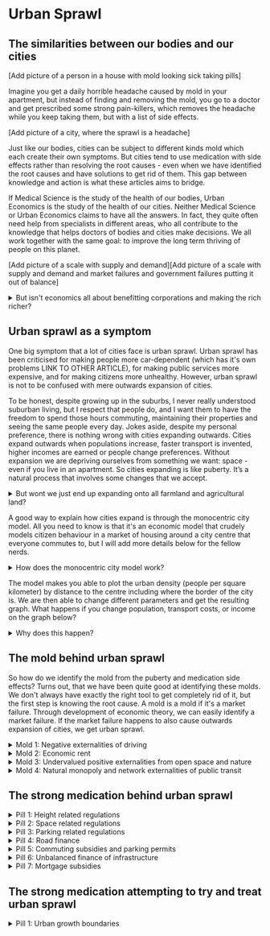 # Urban Sprawl

## The similarities between our bodies and our cities

[Add picture of a person in a house with mold looking sick taking pills]

Imagine you get a daily horrible headache caused by mold in your apartment, but instead of finding and removing the mold, you go to a doctor and get prescribed some strong pain-killers, which removes the headache while you keep taking them, but with a list of side effects. 

[Add picture of a city, where the sprawl is a headache]

Just like our bodies, cities can be subject to different kinds mold which each create their own symptoms. But cities tend to use medication with side effects rather than resolving the root causes - even when we have identified the root causes and have solutions to get rid of them. This gap between knowledge and action is what these articles aims to bridge. 

If Medical Science is the study of the health of our bodies, Urban Economics is the study of the health of our cities. Neither Medical Science or Urban Economics claims to have all the answers. In fact, they quite often need help from specialists in different areas, who all contribute to the knowledge that helps doctors of bodies and cities make decisions. We all work together with the same goal: to improve the long term thriving of people on this planet. 

[Add picture of a scale with supply and demand][Add picture of a scale with supply and demand and market failures and government failures putting it out of balance]

<details>
  <summary>But isn't economics all about benefitting corporations and making the rich richer?</summary>
  Capitalism and economics are not the same thing. Economics is about balance. About getting the most out of the least in a world with scarce resources such as land. Ideally, the balance would just be determined by the supply and demand of land, and you would automatically land on that spot through Adam Smith's “invisible hand”, but we discovered about 100 years ago, that market failures exist, and without solving these, we end up worse off.
</details>

## Urban sprawl as a symptom

One big symptom that a lot of cities face is urban sprawl. Urban sprawl has been criticised for making people more car-dependent (which has it's own problems LINK TO OTHER ARTICLE), for making public services more expensive, and for making citizens more unhealthy. However, urban sprawl is not to be confused with mere outwards expansion of cities. 

To be honest, despite growing up in the suburbs, I never really understood suburban living, but I respect that people do, and I want them to have the freedom to spend those hours commuting, maintaining their properties and seeing the same people every day. Jokes aside, despite my personal preference, there is nothing wrong with cities expanding outwards. Cities expand outwards when populations increase, faster transport is invented, higher incomes are earned or people change preferences. Without expansion we are depriving ourselves from something we want: space - even if you live in an apartment. So cities expanding is like puberty. It’s a natural process that involves some changes that we accept. 

<details>
  <summary>But wont we just end up expanding onto all farmland and agricultural land?</summary>
  
  **Won't populations keep rising?** According to Hans Rosling, [population growth rate will eventually reach zero](https://www.ted.com/talks/hans_rosling_global_population_growth_box_by_box?language=en). This is due to the reduced birthrate as a country develops. In developed countries the growth rate is already close to 0 and most growth comes from immigration.
  
  **Won't we keep expanding onto agricultural land?** For this, I will cite Brueckner ([2000](https://ideas.repec.org/a/sae/inrsre/v23y2000i2p160-171.html)): "Concerns about loss of “scarce” farmland are also misplaced. Because the value of farm output is fully reflected in the amount that agricultural users are willing to pay for the land, a successful bid by developers means that society values the houses and other structures built on the land more than the farm output that is forgone. If farmland became truly scarce and in need of preservation, its selling price would be high, making the land resistant to urban encroachment. With only a tiny fraction of the U.S. land area occupied by cities, farmland scarcity is not a problem currently, nor is it likely to become a problem in the future."
  
  **Won't we keep expanding onto nature?** For now, this is mostly a democratic process of nature reservation. This part is a much less developed field in economics, but there are fields of nature ressource economics, environmental economics, and climate change economics. These fields develop models to help determine the value of nature and it's worth to us. This can help us create the right balance of nature reservation and development. Since I myself believe that nature is essential to human survival in the long run, I think these models will become an essential part of international politics and spatial policy making. Eventually, we could be able to put a value to nature, which can help us decide where to build and keep a reasonable balance. One must also recognise that sometimes building on nature *is* the more sustainable choice, since building on another plot of land further away would lead to citizens living with less sustainable behaviour such as driving a car for more kilometers.
</details>

A good way to explain how cities expand is through the monocentric city model. All you need to know is that it's an economic model that crudely models citizen behaviour in a market of housing around a city centre that everyone commutes to, but I will add more details below for the fellow nerds. 

<details>
  <summary>How does the monocentric city model work?</summary>
  The monocentric city model, developed by Alonso, Muth & Mills, is a fundamental concept in urban economics that provides insight into the spatial structure of cities. Here's how it works, along with its critiques and defenses:
    
  ### How It Works
    
  The monocentric city model assumes that a city has a single center (usually the Central Business District, or CBD) to which all residents commute. The basic idea is as follows:
    
  1. **Central Business District:** The CBD is where most jobs and activities are located.
  2. **Residential location choice:** As one moves away from the CBD, housing costs decrease, but commuting costs increase. People choose their residential location based on a trade-off between these two factors.
  3. **Effects of Changes:** By changing factors like population, transport costs, or income, we can illustrate how the urban border and distributions of urban density, house prices, floor-area-ratios, and housing consumption will shift.
    
  This simple model has been widely used to explain real-world urban patterns, like why housing costs more in city centers. 
    
  The specific model used in these interactive graphs is written in R and is available on Github. 
    
  ### Critique of the Monocentric City Model
    
  Despite its widespread use, the monocentric city model has several critiques:
    
  1. **Monocentricity:** It assumes a single center and uniform transportation costs, ignoring the complexity of modern urban landscapes with multiple centers, and scattered jobs. 
  2. **Ignores political, cultural and geographic factors:** History, preferences, and geographical factors all influence how a city is shaped. 
  3. **Homogeneity:** The model assumes that everyone works the same place, has the same preferences, and has the same income. 
    
  ### Critique of the Critique: Why It Still Fits
    
  While the critiques are valid, the model's defenders argue:
    
  1. **Pedagogical Tool:** The model is valuable as a teaching tool, helping students and laypeople grasp fundamental urban economic concepts.
  2. **Basis for More Complex Models:** Many advanced models build upon the monocentric city model, adding layers of complexity.
  3. **Explains General Trends:** Despite its simplicity, the model can still capture broad trends and patterns in many cities. Liotta et al. (2021) found that “As expected, cities spread out when they are richer, more populated, and when transportation or farmland is cheaper. Respectively 100% and 87% of the cities exhibit the expected negative density and rent gradients: on average, a 1% decrease in income net of transportation costs leads to a 21% decrease in densities and a 3% decrease in rents per m2.” 
    
  ### How It Fits for the Purpose of Explanation
    
  In the context of urban sprawl, the monocentric city model serves as a useful analogy. While it may not perfectly describe every city, it helps us understand why cities expand outward, the trade-offs between living in the center versus the periphery, and the economic forces at play. It's like a foundational sketch that captures the essence of urban growth without getting lost in every intricate detail.
    
  By acknowledging its limitations and leveraging its strengths, we can use the monocentric city model as a valuable starting point in a broader conversation about urban development, sprawl, and sustainability.
    
  ### Sources
    
  Liotta et al. (2021)
    
  Alonso
    
  Muth
    
  Mills
    
  Brueckner & Bertaud
    
  Kulish et al. 
</details>

The model makes you able to plot the urban density (people per square kilometer) by distance to the centre including where the border of the city is. We are then able to change different parameters and get the resulting graph. What happens if you change population, transport costs, or income on the graph below?

<chart name="population" width="80%"></chat>

<chart name="transport-costs" width="80%"></chat>

<chart name="income" width="80%"></chat>

<details>
  <summary>Why does this happen?</summary>
  
  ### Population
  
  As demand for housing increases in cities, more opportunities become profitable for developers. This causes land values to increase. In the outskirts of the city, this means that more land will outbid the value of farmland. In the centre, it means that some buildings are no longer profitable enough for the land they sit on, so taller buildings are needed for the land to be profitable (an incentive that would be higher with land value taxes, but more on that in my article about housing prices). 
  
  - Proof
  
  ### Transport costs
  
  As transport costs decrease, it becomes cheaper for people in the outskirts to travel to the centre. This means that that land becomes more valuable and thus more land will outbid the value farmland. Since population is held constant, people will over time move from the centre to fill the empty spots in outskirts. 
  
  - Proof
  
  ### Income
  
  As people get higher income, they tend to demand more housing. When everyone wants bigger living space and with less people, more space is needed to accommodate this. Think how we went from living 5-10 people in one apartment to many living in studios today. 
  
  - Proof
</details>

## The mold behind urban sprawl

So how do we identify the mold from the puberty and medication side effects? Turns out, that we have been quite good at identifying these molds. We don't always have exactly the right tool to get completely rid of it, but the first step is knowing the root cause. A mold is a mold if it's a market failure. Through development of economic theory, we can easily identify a market failure. If the market failure happens to also cause outwards expansion of cities, we get urban sprawl. 

<details>
  <summary>Mold 1: Negative externalities of driving</summary>
  Negative externalities of driving is a mold, because an externality is a market failure that if left unsolved, naturally creates a behaviour that leads to more driving than society is willing to pay for. This happens because every kilometer driven causes costs on society that is not paid by drivers themselves. These costs are most often cited as congestion, traffic accident risk, air pollution, noise pollution, climate change contribution, and road damage. 
  
  The best way to get rid of the mold is by making the cost that drivers pay for driving equal to the cost of driving itself (the cost of gas, time, car maintenance and depreciation) + the cost that each kilometer imposes on society. In places where driver do not pay both these costs, the transport costs are lower than optimal causing a spiral of excessive commuting and excessive development on edge of the cities. So while this is often considered a transport policy, it is also a spatial policy.
  
  What societies have done so far is to do a mix of medication and using inefficient or insufficient amounts of antimold. Denmark, a country known for its high taxes on cars generally has an acceptable amount of antimold, but it is not the most effective one. According to the Danish Economic Advisory Board, the registration tax on cars and the circulation should be abolished, the tax on gas should be reduced, and instead, the country should focus on a time- and place-varying kilometer charge, which would cost more during peak-hour traffic and in cities. In this way, the costs that the driver pays for driving would best mimic the actual full costs of their driving. We could spend less antimold and completely get rid of the symptoms of excessive driving causing urban sprawl.
  
  Why are other policies inefficient? A balance exists of what society is willing to pay for driving; a balance between the benefits of driving and the costs of driving. With driving it's not so simple as just limiting the total number of cars. It is true that less cars mean less kilometers, but people who then have to opt out of using a car get deprived of the benefits of driving, while people who get a car have no incentive to reduce the amount of kilometers driven in them. It is also not as simple as just limiting the total number of kilometers driven, because not all kilometers are equally costly to society. A kilometer driven in a small car with high efficiency on the country side outside peak hour costs society a tiny fraction of a kilometer driven in a truck in the city during peak-hour. By law of economics we get the most with the least when we put a tax equal to the cost of each kilometer. The better we get at doing that, the more we get with less. 
  
  Why haven't we done this? Actually Singapore will launch this in 2023, and a lot of governments have interest in it. The drawbacks are worries of privacy and cost of the system, but the cost of the system is ever decreasing, and cybersecurity is a growing field.
</details>

<details>
  <summary>Mold 2: Economic rent</summary>
  Economic rent is the income that landowners can earn from owning land less the income earned from developing or improving land. It is a mold because it creates a situation where landowners can earn income without contributing to productivity or economic growth, which is seen as a market failure because it allows for wealth accumulation without corresponding productive effort, and can lead to speculative bubbles, inefficiencies, and inequalities in a market economy. The rental value of land emerges not from landlords’ individual efforts but from societal developments and community endeavors.
  
  Economic rent contributes to urban sprawl by encouraging speculative land holding; when landowners can hold onto parcels of land in urban and suburban areas without using them to their full potential, the city loses out on potential development. This means that desired space is hoarded, while nudging newer developments further outwards, which we then call urban sprawl. 
  
  A land value tax would completely mitigate the economic rent associated with land. Such a tax would ideally be set equal to the full rental value of the land, effectively eliminating all economic rent for the community, and reducing the incentive for speculative land holding to zero. In practise, there can be a small margin of error in land value assessment, so putting it a little lower than 100% is better to avoid discouraging investment in land altogether. 
  
  Why haven’t we done this? Many places have small versions of this. Denmark, Estonia, Lithuania, Russia, Singapore, and Taiwan currently have land values taxes, while it has been applied in a smaller extent in Mexico, Australia and the United States. 
</details>

<details>
  <summary>Mold 3: Undervalued positive externalities from open space and nature</summary>
  Often, open space and nature does not have a value that exists in markets. This is because a lot of the benefits we gain from it, we do not pay for. If we paid for these benefits, these places would have a value which would then participate in a market, and only if other purposes exceed that value, would we build on it. 
    
  The fact that open space and nature is not valued in the price of land, means that land has a discount on some urban fringes, which makes us more likely to encroach on that land. 
    
  We should get better at determining the value of nature, biodiversity, and open space. There comes a point where the value of land is so high, that it is higher than the value we assign to this nature. When we can determine better this value, we can better create the right permissions and allow a good balance between preserving nature and house prices. 
</details>

<details>
  <summary>Mold 4: Natural monopoly and network externalities of public transit</summary>
  Public transport suffers from being a natural monopoly with very high fixed costs and almost non-existent marginal costs. This means that charging marginal cost pricing is often not enough to pay for the system. On top of this, public transport has network externalities, the bigger the public transport network is, the more useful each line is. 
  
  Subsidies of public transport is not always necessary. Tokyo's public transit is able to run on a profit, while still being very accessible. In general, it is not advised for governments to subsidise the operations costs of public transport, but they should absolutely fund the expansion of the network. 
  
  The demand of public transport is distorted due to low costs of driving cars. If drivers had to pay congestion pricing, there would be a higher demand for public transport. Only after then can proper public transport investment analysis be made. 
  
  https://www.businessinsider.com/the-right-way-to-subsidize-public-transit-2013-4?international=true&r=US&IR=T
  
  https://www.researchgate.net/publication/23550440_Affordability_and_subsidies_in_public_urban_transport_what_do_we_mean_what_can_be_done does not help the poor
</details>

## The strong medication behind urban sprawl

<details>
  <summary>Pill 1: Height related regulations</summary>
  Policies that restrict the upwards expansion of buildings is a limit on housing supply. These can both be via **historic building preservation** (which prevents old buildings from being demolished) or via specific **restrictions on height of new buildings** sometimes applied as floor-area-ratio restrictions. In urban areas, it is mostly done for airport routes, earthquake safety or to protect the view for certain landmarks or a historic skyline. In suburban areas the restrictions can be much lower and is often done to avoid casting shadows on neighbours. Building heights do create negative externalities, but height restrictions are a strong medication, while the mold causing the headache lives on. 
  
  The limit on housing supply has consequences for house prices, but it also means that this supply has to be supplied elsewhere, which means that new development has to happen elsewhere than in height restricted areas - including the urban fringe. 
  
  Height related restrictions should be limited as much as possible and cities should analyse whether historic skylines are worth the high cost. An alternative solution than height restrictions would be to use GIS tools to estimate the reductions in land values for new taller projects and making developers pay these value reductions to internalise the negative externalities of building heights. With land value taxes equalling economic rent, homeowners would always be compensated through lower land taxes if their neighbours were to build an extra floor. 
  
  Not much research has been done for alternative solutions, but the discussion about height restrictions is a hot topic in many cities. Some cities compromise by creating dedicated areas where taller buildings are allowed, but the more we confine development upwards, the more will be developed outwards. We need more research on how height relates to property values and what tools can be used to internalise the externalities. 

<chart name="height-restrictions" width="80%"></chat>

<chart name="height-restrictions-minimum-lot-sizes" width="80%"></chat>
</details>

<details>
  <summary>Pill 2: Space related regulations</summary>
  Policies that regulates a minimum amount of living space either in the form of minimum apartment space or minimum lot sizes are space related regulations. Both are meant to ensure a certain standard of living, while minimum lot size policies also attempts to maintain a certain characteristic of a neighbourhood. 
  
  Both policies contribute to urban sprawl by using up more space than the market would have created. If everyone has a bigger garden, every home will be further apart. And if two apartments get merged to one, that is one less household able to live in the centre. 
  
  These policies limit the housing supply while forcing people to pay more for land, even if some would have been happy with less space if it meant paying less. 
  
  Cities should focus on alternative ways to maintain character in a neighbourhood if that is deemed important. Having the same size houses and lots does not necessarily matter as much as other design characteristics. 
</details>

<details>
  <summary>Pill 3: Parking related regulations</summary>
  Many cities around the world encourage parking by either providing too much of it, enforcing minimum parking requirements on new buildings or by making it too cheap to use. When parking is oversupplied, it means we are using precious land for comparatively inefficient uses. 
  
  The more space is allocated for parking, the less space can necessarily be dedicated to other purposes like housing. This housing then has to be built elsewhere pushing people out.  
  
  Cities would naturally have less space dedicated to parking if cities dedicated less space for parking as they develop. 
  
  Cities should remove minimum parking laws, apply parking pricing that ensures the optimal occupancy rate by the hour, and compare revenues of these parking lots with the opportunity costs to adjust the number of parking spots. 
</details>

<details>
  <summary>Pill 4: Road finance</summary>
  Governments and cities provide citizens with roads as a public service. When this road space is not paid for, we are subsidising the use of the roads. This means that any demand for the use of the roads is exaggerated.
  
  The more space is allocated to roads, the less space is allocated to buildings and the more spread out cities get. 
  
  Cities should start charging drivers congestion pricing and compare the revenues of each lane with the opportunity cost of what that lane could have been in stead and adjust the number of lanes and roads based on whether the roads pay for themselves. 
</details>

<details>
  <summary>Pill 5: Commuting subsidies and parking permits</summary>

  Many governments provide tax benefits for commuting and many companies provide compensation for commuting or parking. This is usually done to soften the burden of long commutes and to attract businesses who will have access to a larger labour market.
  
  As we have seen from the transport graph, lowering transport costs makes cities sprawl more (and in the process ends up increasing commuting anyways). 
  
  Cities should stop subsidising commuting. The benefits could have been achieved with far less distortions by for example lowering certain taxes. This is again an example of giving people vouchers instead of money. If cities want to attract businesses, they should invest in R&D, fund universities, and charge less distortionary taxes on consumers, not subsidise consumption.  
</details>

<details>
  <summary>Pill 6: Unbalanced finance of infrastructure</summary>
  Cities have to pay for a lot of infrastructure, but these cost are not evenly distributed across the city. Certain areas cost far more for cities to maintain and build than others compared to how much taxes these areas generate. The fewer people each road, power line, sewers, and other public services service per square meter, the more costly it is. The suburbs usually cost much more per capita to service than urban cores. This is due to economies of scale. 
  
  This means that the suburbs are usually far more costly to maintain than urban cores. Since these costs are usually not reflected in the taxes people pay, suburban dwellers get a disproportionate amount of discount for their public services. This incentivises suburban living causing urban sprawl.
  
  Impact fees have been used to make sure that new development is mostly paid by the new residents of that area. Land value taxes should also make the distribution of costs more fair since an apartment tower would share the costs of land value taxes, which doesn’t increase with the size of the building. 
</details>

<details>
  <summary>Pill 7: Mortgage subsidies</summary>
  Governments have attempted to relieve the pressure of high house prices for homeowners by subsidising mortgages. This creates an incentive to homeownership. 
  
  Other than causing prices to increase, it also increases the chance that people will buy a house rather than rent an apartment. This shift towards homeownership causes a bias towards suburban living, creating higher demand for new suburban development causing urban sprawl 
  
  Subsidies should have never existed. Subsidies are for positive externalities, not consumption goods that people need. It does not solve the problem at all to have subsidies. 
</details>
    
## The strong medication attempting to try and treat urban sprawl

<details>
  <summary>Pill 1: Urban growth boundaries</summary>
  Governments have attempted to relieve the pressure of high house prices for homeowners by subsidising mortgages. This creates an incentive to homeownership. 
  
  Other than causing prices to increase, it also increases the chance that people will buy a house rather than rent an apartment. This shift towards homeownership causes a bias towards suburban living, creating higher demand for new suburban development causing urban sprawl 
  
  Subsidies should have never existed. Subsidies are for positive externalities, not consumption goods that people need. It does not solve the problem at all to have subsidies. 
</details>
